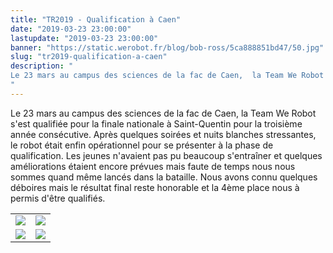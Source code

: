 ```yaml
---
title: "TR2019 - Qualification à Caen"
date: "2019-03-23 23:00:00"
lastupdate: "2019-03-23 23:00:00"
banner: "https://static.werobot.fr/blog/bob-ross/5ca888851bd47/50.jpg"
slug: "tr2019-qualification-a-caen"
description: " 
Le 23 mars au campus des sciences de la fac de Caen,  la Team We Robot s'est qualifiée pour la finale nationale à Saint-Quentin pour la troisième année consécutive.
"
---
```

Le 23 mars au campus des sciences de la fac de Caen,  la Team We Robot s'est qualifiée pour la finale nationale à Saint-Quentin pour la troisième année consécutive.
Après quelques soirées et nuits blanches stressantes, le robot était enfin opérationnel pour se présenter à la phase de qualification. Les jeunes n'avaient pas pu beaucoup s'entraîner et quelques améliorations étaient encore prévues mais faute de temps nous nous sommes quand même lancés dans la bataille.
Nous avons connu quelques déboires mais le résultat final reste honorable et la 4ème place nous à permis d'être qualifiés.
<div align="center">
<table>
<tr>
<td><img src="https://static.werobot.fr/blog/bob-ross/5ca8920fc7993/50.jpg"></td>
<td><img src="https://static.werobot.fr/blog/bob-ross/5ca8920cce588/50.jpg"></td>
</tr>
<tr>
<td><img src="https://static.werobot.fr/blog/bob-ross/5ca8920881e54/50.jpg"></td>
<td><img src="https://static.werobot.fr/blog/bob-ross/5ca89217998f1/50.jpg"></td>
</tr>
</table>
</div>
    